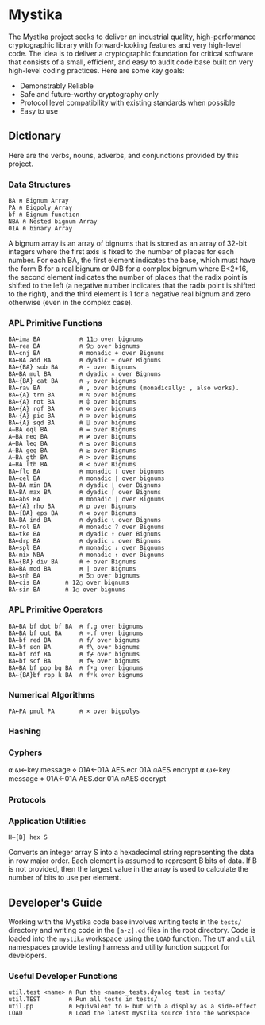 ﻿# Mystika

The Mystika project seeks to deliver an industrial quality, high-performance cryptographic library with forward-looking features and very high-level code. The idea is to deliver a cryptographic foundation for critical software that consists of a small, efficient, and easy to audit code base built on very high-level coding practices. Here are some key goals:

* Demonstrably Reliable
* Safe and future-worthy cryptography only
* Protocol level compatibility with existing standards when possible
* Easy to use

## Dictionary

Here are the verbs, nouns, adverbs, and conjunctions provided by this project.

### Data Structures

    BA ⍝ Bignum Array
    PA ⍝ Bigpoly Array
    bf ⍝ Bignum function
    NBA ⍝ Nested bignum Array
    01A ⍝ binary Array

A bignum array is an array of bignums that is stored as an array of 32-bit integers where the first axis is fixed to the number of places for each number. For each BA, the first element indicates
the base, which must have the form B for a real bignum or 0JB for a complex bignum where B<2*16, the second element indicates the number of places that the radix point is shifted to the left (a negative number indicates that the radix point is shifted to the right), and the third element is 1 for a negative real bignum and zero otherwise (even in the complex case).

### APL Primitive Functions

    BA←ima BA           ⍝ 11○ over bignums
    BA←rea BA           ⍝ 9○ over bignums
    BA←cnj BA           ⍝ monadic + over Bignums
    BA←BA add BA        ⍝ dyadic + over Bignums
    BA←{BA} sub BA      ⍝ - over Bignums
    BA←BA mul BA        ⍝ dyadic × over Bignums
    BA←{BA} cat BA      ⍝ ⍪ over bignums
    BA←rav BA           ⍝ , over bignums (monadically: , also works).
    BA←{A} trn BA       ⍝ ⍉ over bignums
    BA←{A} rot BA       ⍝ ⌽ over bignums
    BA←{A} rof BA       ⍝ ⊖ over bignums
    BA←{A} pic BA       ⍝ ⊃ over bignums
    BA←{A} sqd BA       ⍝ ⌷ over bignums
    A←BA eql BA         ⍝ = over Bignums
    A←BA neq BA         ⍝ ≠ over Bignums
    A←BA leq BA         ⍝ ≤ over Bignums
    A←BA geq BA         ⍝ ≥ over Bignums
    A←BA gth BA         ⍝ > over Bignums
    A←BA lth BA         ⍝ < over Bignums
    BA←flo BA           ⍝ monadic ⌊ over bignums
    BA←cel BA           ⍝ monadic ⌈ over bignums
    BA←BA min BA        ⍝ dyadic ⌊ over Bignums
    BA←BA max BA        ⍝ dyadic ⌈ over Bignums
    BA←abs BA           ⍝ monadic | over Bignums
    BA←{A} rho BA       ⍝ ⍴ over Bignums
    BA←{BA} eps BA      ⍝ ∊ over Bignums
    BA←BA ind BA        ⍝ dyadic ⍳ over Bignums
    BA←rol BA           ⍝ monadic ? over Bignums
    BA←tke BA           ⍝ dyadic ↑ over Bignums
    BA←drp BA           ⍝ dyadic ↓ over Bignums 
    BA←spl BA           ⍝ monadic ↓ over Bignums
    BA←mix NBA          ⍝ monadic ↑ over Bignums
    BA←{BA} div BA      ⍝ ÷ over Bignums
    BA←BA mod BA        ⍝ | over Bignums
    BA←snh BA           ⍝ 5○ over bignums
    BA←cis BA 		⍝ 12○ over bignums
    BA←sin BA		⍝ 1○ over bignums
    
### APL Primitive Operators

    BA←BA bf dot bf BA  ⍝ f.g over bignums
    BA←BA bf out BA     ⍝ ∘.f over bignums
    BA←bf red BA        ⍝ f/ over bignums
    BA←bf scn BA        ⍝ f\ over bignums
    BA←bf rdf BA        ⍝ f⌿ over bignums
    BA←bf scf BA        ⍝ f⍀ over bignums
    BA←BA bf pop bg BA  ⍝ f⍣g over bignums
    BA←{BA}bf rop k BA 	⍝ f⍤k over bignums

### Numerical Algorithms
    
    PA←PA pmul PA       ⍝ × over bigpolys
    
### Hashing

### Cyphers

⍺ ⍵←key message ⋄ 01A←01A AES.ecr 01A ⍝AES encrypt
⍺ ⍵←key message ⋄ 01A←01A AES.dcr 01A ⍝AES decrypt

### Protocols

### Application Utilities

    H←{B} hex S

Converts an integer array S into a hexadecimal string representing the data in row major order. Each element is assumed to represent B bits of data. If B is not provided, then the largest value in the array is used to calculate the number of bits to use per element.

## Developer's Guide

Working with the Mystika code base involves writing tests in the `tests/` directory and writing code in the `[a-z].cd` files in the root directory. Code is loaded into the `mystika` workspace using the `LOAD` function. The `UT` and `util` namespaces provide testing harness and utility function support for developers.

### Useful Developer Functions

    util.test <name> ⍝ Run the <name>_tests.dyalog test in tests/
    util.TEST        ⍝ Run all tests in tests/
    util.pp          ⍝ Equivalent to ⊢ but with a display as a side-effect
    LOAD             ⍝ Load the latest mystika source into the workspace
